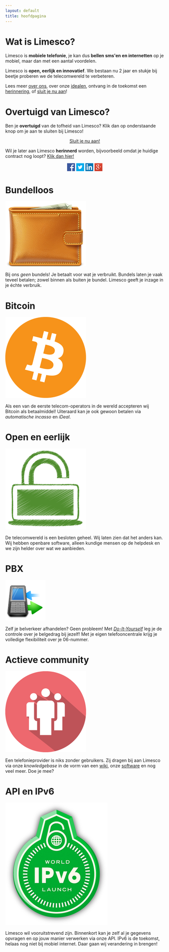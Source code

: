 ```yaml
---
layout: default
title: hoofdpagina
---
```

<!-- content -->
<div class="container">
<div class="container-fluid">
  <!-- row1 -->
  <div class="row">
    <div class="col-xs-12 col-sm-8 col-md-8">
      <div class="panel panel-primary">
        <div class="panel-heading">
          <h1>Wat is Limesco?</h1>
        </div>
        <div class="panel-body">
          <p>Limesco is <strong>mobiele telefonie</strong>, je kan dus <strong>bellen sms'en en internetten</strong> op je mobiel, maar dan met een aantal voordelen.</p>
		  <p>Limesco is <strong>open, eerlijk en innovatief</strong>. We bestaan nu 2 jaar en stukje bij beetje proberen we de telecomwereld te verbeteren.</p>
		  <p>Lees meer <a href="over/wie-zijn-wij.html">over ons</a>, over onze <a href="over/idealen.html">idealen</a>, ontvang in de toekomst een <a href="https://inschrijven.limesco.nl/herinnering.php">herinnering</a>, of <a href="https://inschrijven.limesco.nl/">sluit je nu aan</a>!</p>
      </div>
    </div>
    </div>
    <div class="col-sm-4 col-md-4 pull-right">
      <div class="panel panel-success fill">
        <div class="panel-heading">
          <h1>Overtuigd van Limesco?</h1>
        </div>
        <div class="panel-body">
          <p>
          Ben je <strong>overtuigd</strong> van de tofheid van Limesco? Klik dan op onderstaande
          knop om je aan te sluiten bij Limesco!
          </p>
          <center>
            <p><a class="btn btn-success btn-lg" role="button" href="https://inschrijven.limesco.nl/"
                target="_blank">Sluit je nu aan!</a></p>
          </center>
          <p>
          Wil je later aan Limesco <strong>herinnerd</strong> worden, bijvoorbeeld omdat je
          huidige contract nog loopt? <a href="https://inschrijven.limesco.nl/herinnering.php"
                target="_blank">Klik dan hier!</a>
          </p>
          <center>
            <a href="https://facebook.com/Limesco" target="_blank" alt="Limesco op Facebook">
              <img src="facebook.jpg" alt="Limesco op Facebook"/></a>
            <a href="https://twitter.com/Limesco" target="_blank" alt="Limesco op Twitter">
              <img src="twitter.jpg" alt="Limesco op Twitter"/></a>
            <a href="https://linkedin.com/company/Limesco" target="_blank" alt="Limesco op Linkedin">
              <img src="linkedin.jpg" alt="Limesco op Linkedin"/></a>
            <a href="https://plus.google.com/102187903526181496074/" target="_blank" alt="Limesco op Google+">
              <img src="googleplus.jpg" alt="Limesco op Google+"/></a>
          </center>
          </p>
        </div>
      </div>
    </div>
    </div>
  
    
  
  
  <!-- row2 -->
  <div class="row pull-up">
    <div class="col-xs-12 col-sm-8 col-md-4">
      <div class="panel panel-primary">
        <div class="panel-heading">
          <h1>Bundelloos</h1>
        </div>
        <div class="panel-body">
          <div class="panel-img-left">
            <img src="img/wallet.png" />
            <!-- icon by http://www.rockettheme.com CC-BY-ND -->
          </div>
          <p>
          Bij ons <em>geen</em> bundels! Je betaalt voor wat je verbruikt.
          Bundels laten je vaak teveel betalen; zowel binnen als buiten je
          bundel. Limesco geeft je inzage in je &eacute;chte verbruik.
          </p>
        </div>
      </div>
    </div>
    <div class="col-xs-12 col-sm-8 col-md-4">
      <div class="panel panel-primary">
        <div class="panel-heading">
          <h1>Bitcoin</h1>
        </div>
        <div class="panel-body">
          <div class="panel-img-left">
            <img src="img/bitcoin.png" />
          </div>
          <p>
          Als een van de eerste telecom-operators in de wereld accepteren
          wij Bitcoin als betaalmiddel! Uiteraard kan je ook gewoon betalen
          via <em>automatische incasso</em> en <em>iDeal</em>.
          </p>
        </div>
      </div>
    </div>
  </div>
  <!-- /row2 -->

  <!-- row3 -->
  <div class="row">
    <div class="col-xs-12 col-sm-8 col-md-4">
      <div class="panel panel-primary">
        <div class="panel-heading">
          <h1>Open en eerlijk</h1>
        </div>
        <div class="panel-body">
          <div class="panel-img-left">
            <img src="img/open.png" />
            <!-- icon by http://www.doublejdesign.co.uk/ CC-BY -->
          </div>
          <p>
          De telecomwereld is een besloten geheel. Wij laten zien dat het
          anders kan. Wij hebben openbare software, alleen kundige mensen
          op de helpdesk en we zijn helder over wat we aanbieden.
          </p>
        </div>
      </div>
    </div>
    <div class="col-xs-12 col-sm-8 col-md-4">
      <div class="panel panel-primary">
        <div class="panel-heading">
          <h1>PBX</h1>
        </div>
        <div class="panel-body">
          <div class="panel-img-left">
            <img src="img/pbx.png" />
            <!-- icon by Youdu, CC-BY -->
          </div>
          <p>
          Zelf je belverkeer afhandelen? Geen probleem! Met <a
          href="/dienst/do-it-yourself.html"><em>Do-It-Yourself</em></a> leg je
          de controle over je belgedrag bij jezelf! Met je eigen
          telefooncentrale krijg je volledige flexibiliteit over je 06-nummer.
          </p>
        </div>
      </div>
    </div>
  </div>
  <!-- /row3 -->

  <!-- row4 -->
  <div class="row">
    <div class="col-xs-12 col-sm-8 col-md-4">
      <div class="panel panel-primary">
        <div class="panel-heading">
          <h1>Actieve community</h1>
        </div>
        <div class="panel-body">
          <div class="panel-img-left">
            <img src="img/community.png" />
          </div>
          <p>
          Een telefonieprovider is niks zonder gebruikers. Zij dragen bij aan
          Limesco via onze <em>knowledgebase</em> in de vorm van een <a
          href="https://secure.limesco.nl/wiki/" target="_blank">wiki</a>, onze
          <a href="https://github.com/Limesco" target="_blank">software</a> en
          nog veel meer. Doe je mee?
          </p>
        </div>
      </div>
    </div>
    <div class="col-xs-12 col-sm-8 col-md-4">
      <div class="panel panel-primary">
        <div class="panel-heading">
          <h1>API en IPv6</h1>
        </div>
        <div class="panel-body">
          <div class="panel-img-left">
            <img src="img/ipv6.png" />
          </div>
          <p>
          Limesco wil vooruitstrevend zijn. Binnenkort kan je zelf al je
          gegevens opvragen en op jouw manier verwerken via onze API. IPv6
          is de toekomst, helaas nog niet bij mobiel internet. Daar gaan
          wij verandering in brengen!
          </p>
        </div>
      </div>
    </div>
  </div>
  <!-- /row4 -->

</div>
</div>
<!-- /content -->
